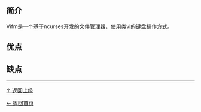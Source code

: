 ﻿
## 简介

Vifm是一个基于ncurses开发的文件管理器，使用类vi的键盘操作方式。


## 优点

## 缺点


----
[↑ 返回上级](https://github.com/asin929/linux-software/blob/master/File-Processing/File-Processing.md)

[← 返回首页](https://github.com/asin929/linux-software)
